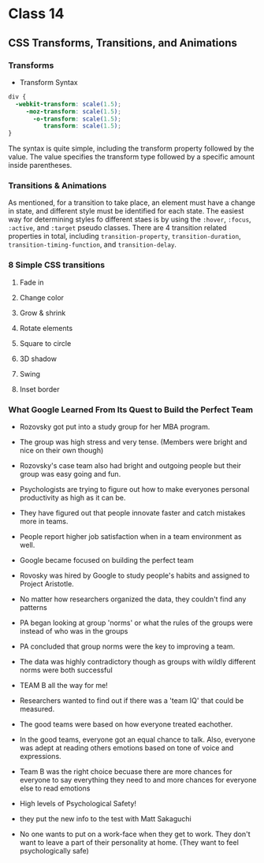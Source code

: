 # Class 14

## CSS Transforms, Transitions, and Animations

### Transforms

- Transform Syntax

```css
div {
  -webkit-transform: scale(1.5);
     -moz-transform: scale(1.5);
       -o-transform: scale(1.5);
          transform: scale(1.5);
}
```

The syntax is quite simple, including the transform property followed by the value. The value specifies the transform type followed by a specific amount inside parentheses.

### Transitions & Animations

As mentioned, for a transition to take place, an element must have a change in state, and different style must be identified for each state. The easiest way for determining styles fo different staes is by using the `:hover`, `:focus`, `:active`, and `:target` pseudo classes. There are 4 transition related properties in total, including `transition-property`, `transition-duration`, `transition-timing-function`, and `transition-delay`.

### 8 Simple CSS transitions

1. Fade in

1. Change color

1. Grow & shrink

1. Rotate elements

1. Square to circle

1. 3D shadow

1. Swing

1. Inset border

### What Google Learned From Its Quest to Build the Perfect Team

- Rozovsky got put into a study group for her MBA program.

- The group was high stress and very tense. (Members were bright and nice on their own though)

- Rozovsky's case team also had bright and outgoing people but their group was easy going and fun.

- Psychologists are trying to figure out how to make everyones personal productivity as high as it can be.

- They have figured out that people innovate faster and catch mistakes more in teams.

- People report higher job satisfaction when in a team environment as well.

- Google became focused on building the perfect team

- Rovosky was hired by Google to study people's habits and assigned to Project Aristotle.

- No matter how researchers organized the data, they couldn't find any patterns

- PA began looking at group 'norms' or what the rules of the groups were instead of who was in the groups

- PA concluded that group norms were the key to improving a team.

- The data was highly contradictory though as groups with wildly different norms were both successful

- TEAM B all the way for me!

- Researchers wanted to find out if there was a 'team IQ' that could be measured.

- The good teams were based on how everyone treated eachother.

- In the good teams, everyone got an equal chance to talk. Also, everyone was adept at reading others emotions based on tone of voice and expressions.

- Team B was the right choice becuase there are more chances for everyone to say everything they need to and more chances for everyone else to read emotions

- High levels of Psychological Safety!

- they put the new info to the test with Matt Sakaguchi

- No one wants to put on a work-face when they get to work. They don't want to leave a part of their personality at home. (They want to feel psychologically safe)
